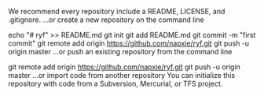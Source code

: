 We recommend every repository include a README, LICENSE, and .gitignore.
…or create a new repository on the command line

echo "# ryf" >> README.md
git init
git add README.md
git commit -m "first commit"
git remote add origin https://github.com/napxie/ryf.git
git push -u origin master
…or push an existing repository from the command line

git remote add origin https://github.com/napxie/ryf.git
git push -u origin master
…or import code from another repository
You can initialize this repository with code from a Subversion, Mercurial, or TFS project.
